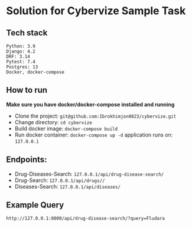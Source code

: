 # Solution for Cybervize Sample Task

## Tech stack
    Python: 3.9
    Django: 4.2
    DRF: 3.14
    Pytest: 7.4
    Postgres: 13
    Docker, docker-compose

## How to run
**Make sure you have docker/docker-compose installed and running**

- Clone the project: `git@github.com:Ibrokhimjon0823/cybervize.git`
- Change directory: `cd cybervize`
- Build docker image: `docker-compose build`
- Run docker container: `docker-compose up -d`
  application runs on: `127.0.0.1`
  
## Endpoints:
  - Drug-Diseases-Search: `127.0.0.1/api/drug-disease-search/`
  - Drug-Search: `127.0.0.1/api/drugs//`
  - Diseases-Search: `127.0.0.1/api/diseases/`

## Example Query
    http://127.0.0.1:8000/api/drug-disease-search/?query=Fludara
